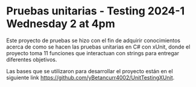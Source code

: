 # Pruebas unitarias - Testing 2024-1 Wednesday 2 at 4pm



Este proyecto de pruebas se hizo con el fin de adquirir conocimientos acerca de como se hacen las pruebas unitarias en C# con xUnit, donde el proyecto toma 11 funciones que interactuan con strings para entregar  diferentes objetivos.

Las bases que se utilizaron para desarrollar el proyecto están en el siguiente link https://github.com/yBetancurr4002/UnitTestingXUnit.


